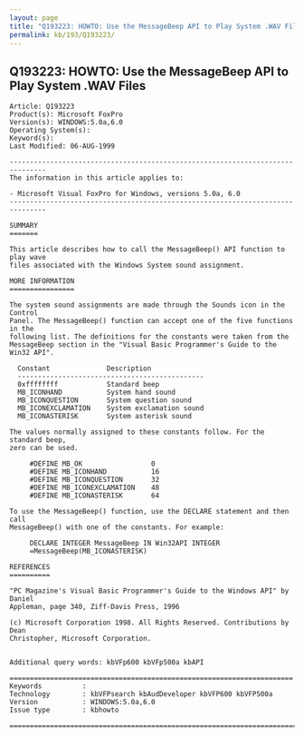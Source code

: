 ```yaml
---
layout: page
title: "Q193223: HOWTO: Use the MessageBeep API to Play System .WAV Files"
permalink: kb/193/Q193223/
---
```


## Q193223: HOWTO: Use the MessageBeep API to Play System .WAV Files

	Article: Q193223
	Product(s): Microsoft FoxPro
	Version(s): WINDOWS:5.0a,6.0
	Operating System(s): 
	Keyword(s): 
	Last Modified: 06-AUG-1999
	
	-------------------------------------------------------------------------------
	The information in this article applies to:
	
	- Microsoft Visual FoxPro for Windows, versions 5.0a, 6.0 
	-------------------------------------------------------------------------------
	
	SUMMARY
	=======
	
	This article describes how to call the MessageBeep() API function to play wave
	files associated with the Windows System sound assignment.
	
	MORE INFORMATION
	================
	
	The system sound assignments are made through the Sounds icon in the Control
	Panel. The MessageBeep() function can accept one of the five functions in the
	following list. The definitions for the constants were taken from the
	MessageBeep section in the "Visual Basic Programmer's Guide to the Win32 API".
	
	  Constant              Description
	  ----------------------------------------------
	  0xffffffff            Standard beep
	  MB_ICONHAND           System hand sound
	  MB_ICONQUESTION       System question sound
	  MB_ICONEXCLAMATION    System exclamation sound
	  MB_ICONASTERISK       System asterisk sound
	
	The values normally assigned to these constants follow. For the standard beep,
	zero can be used.
	
	     #DEFINE MB_OK                 0
	     #DEFINE MB_ICONHAND           16
	     #DEFINE MB_ICONQUESTION       32
	     #DEFINE MB_ICONEXCLAMATION    48
	     #DEFINE MB_ICONASTERISK       64
	
	To use the MessageBeep() function, use the DECLARE statement and then call
	MessageBeep() with one of the constants. For example:
	
	     DECLARE INTEGER MessageBeep IN Win32API INTEGER
	     =MessageBeep(MB_ICONASTERISK)
	
	REFERENCES
	==========
	
	"PC Magazine's Visual Basic Programmer's Guide to the Windows API" by Daniel
	Appleman, page 340, Ziff-Davis Press, 1996
	
	(c) Microsoft Corporation 1998. All Rights Reserved. Contributions by Dean
	Christopher, Microsoft Corporation.
	
	
	Additional query words: kbVFp600 kbVFp500a kbAPI
	
	======================================================================
	Keywords          :  
	Technology        : kbVFPsearch kbAudDeveloper kbVFP600 kbVFP500a
	Version           : WINDOWS:5.0a,6.0
	Issue type        : kbhowto
	
	=============================================================================
	
